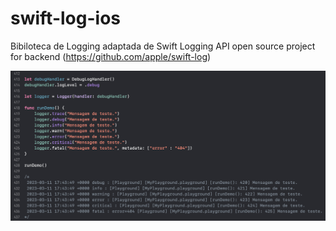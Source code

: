 # swift-log-ios
Bibiloteca de Logging adaptada de Swift Logging API open source project for backend (https://github.com/apple/swift-log)


![Screenshot](https://github.com/hnovais95/swift-log-ios/blob/main/log_demo.png)
